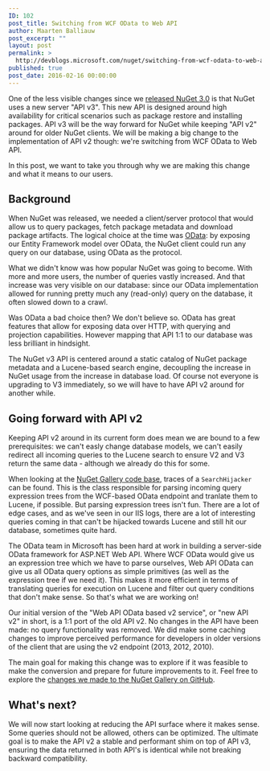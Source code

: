 ```yaml
---
ID: 102
post_title: Switching from WCF OData to Web API
author: Maarten Balliauw
post_excerpt: ""
layout: post
permalink: >
  http://devblogs.microsoft.com/nuget/switching-from-wcf-odata-to-web-api/
published: true
post_date: 2016-02-16 00:00:00
---
```

One of the less visible changes since we [released NuGet 3.0][1] is that NuGet uses a new server "API v3". This new API is designed around high availability for critical scenarios such as package restore and installing packages. API v3 will be the way forward for NuGet while keeping "API v2" around for older NuGet clients. We will be making a big change to the implementation of API v2 though: we're switching from WCF OData to Web API.

In this post, we want to take you through why we are making this change and what it means to our users.

## Background

When NuGet was released, we needed a client/server protocol that would allow us to query packages, fetch package metadata and download package artifacts. The logical choice at the time was [OData][2]: by exposing our Entity Framework model over OData, the NuGet client could run any query on our database, using OData as the protocol.

What we didn't know was how popular NuGet was going to become. With more and more users, the number of queries vastly increased. And that increase was very visible on our database: since our OData implementation allowed for running pretty much any (read-only) query on the database, it often slowed down to a crawl.

Was OData a bad choice then? We don't believe so. OData has great features that allow for exposing data over HTTP, with querying and projection capabilities. However mapping that API 1:1 to our database was less brilliant in hindsight.

The NuGet v3 API is centered around a static catalog of NuGet package metadata and a Lucene-based search engine, decoupling the increase in NuGet usage from the increase in database load. Of course not everyone is upgrading to V3 immediately, so we will have to have API v2 around for another while.

## Going forward with API v2

Keeping API v2 around in its current form does mean we are bound to a few prerequisites: we can't easly change database models, we can't easily redirect all incoming queries to the Lucene search to ensure V2 and V3 return the same data - although we already do this for some.

When looking at the [NuGet Gallery code base][3], traces of a `SearchHijacker` can be found. This is the class responsible for parsing incoming query expression trees from the WCF-based OData endpoint and tranlate them to Lucene, if possible. But parsing expression trees isn't fun. There are a lot of edge cases, and as we've seen in our IIS logs, there are a lot of interesting queries coming in that can't be hijacked towards Lucene and still hit our database, sometimes quite hard.

The OData team in Microsoft has been hard at work in building a server-side OData framework for ASP.NET Web API. Where WCF OData would give us an expression tree which we have to parse ourselves, Web API OData can give us all OData query options as simple primitives (as well as the expression tree if we need it). This makes it more efficient in terms of translating queries for execution on Lucene and filter out query conditions that don't make sense. So that's what we are working on!

Our initial version of the "Web API OData based v2 service", or "new API v2" in short, is a 1:1 port of the old API v2. No changes in the API have been made: no query functionality was removed. We did make some caching changes to improve perceived performance for developers in older versions of the client that are using the v2 endpoint (2013, 2012, 2010).

The main goal for making this change was to explore if it was feasible to make the conversion and prepare for future improvements to it. Feel free to explore the [changes we made to the NuGet Gallery on GitHub][4].

## What's next?

We will now start looking at reducing the API surface where it makes sense. Some queries should not be allowed, others can be optimized. The ultimate goal is to make the API v2 a stable and performant shim on top of API v3, ensuring the data returned in both API's is identical while not breaking backward compatibility.

 [1]: /20150720/nuget-3.0.0.html
 [2]: http://www.odata.org
 [3]: https://github.com/NuGet/NuGetGallery
 [4]: https://github.com/NuGet/NuGetGallery/pull/2848